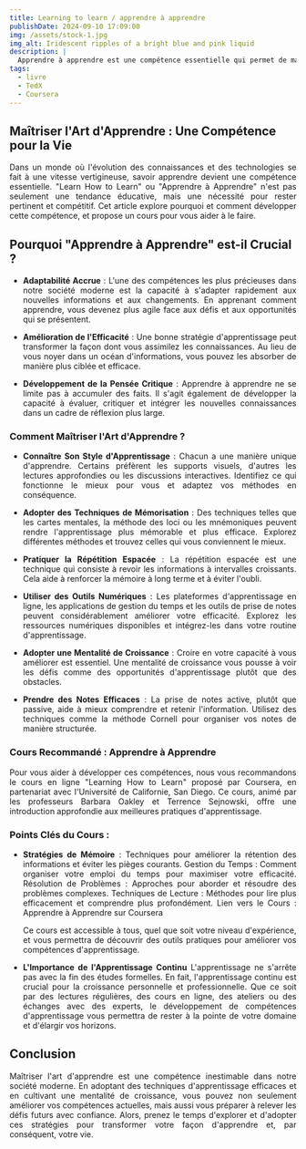 ```yaml
---
title: Learning to learn / apprendre à apprendre
publishDate: 2024-09-10 17:09:00
img: /assets/stock-1.jpg
img_alt: Iridescent ripples of a bright blue and pink liquid
description: |
  Apprendre à apprendre est une compétence essentielle qui permet de maîtriser des méthodes d'apprentissage efficaces, d'améliorer la rétention des connaissances et de s'adapter rapidement aux nouvelles informations et défis.
tags:
  - livre
  - TedX
  - Coursera 
---
```


## Maîtriser l'Art d'Apprendre : Une Compétence pour la Vie

<div style="text-align: justify;">
Dans un monde où l'évolution des connaissances et des technologies se fait à une vitesse vertigineuse, savoir apprendre devient une compétence essentielle. "Learn How to Learn" ou "Apprendre à Apprendre" n'est pas seulement une tendance éducative, mais une nécessité pour rester pertinent et compétitif. Cet article explore pourquoi et comment développer cette compétence, et propose un cours pour vous aider à le faire.
</div>

## Pourquoi "Apprendre à Apprendre" est-il Crucial ?
<div style="text-align: justify;">

- **Adaptabilité Accrue** : L'une des compétences les plus précieuses dans notre société moderne est la capacité à s'adapter rapidement aux nouvelles informations et aux changements. En apprenant comment apprendre, vous devenez plus agile face aux défis et aux opportunités qui se présentent.

- **Amélioration de l'Efficacité** : Une bonne stratégie d'apprentissage peut transformer la façon dont vous assimilez les connaissances. Au lieu de vous noyer dans un océan d'informations, vous pouvez les absorber de manière plus ciblée et efficace.

- **Développement de la Pensée Critique** : Apprendre à apprendre ne se limite pas à accumuler des faits. Il s'agit également de développer la capacité à évaluer, critiquer et intégrer les nouvelles connaissances dans un cadre de réflexion plus large.

</div>

### Comment Maîtriser l'Art d'Apprendre ?

<div style="text-align: justify;">

- **Connaître Son Style d'Apprentissage** : Chacun a une manière unique d'apprendre. Certains préfèrent les supports visuels, d'autres les lectures approfondies ou les discussions interactives. Identifiez ce qui fonctionne le mieux pour vous et adaptez vos méthodes en conséquence.

- **Adopter des Techniques de Mémorisation** :  Des techniques telles que les cartes mentales, la méthode des loci ou les mnémoniques peuvent rendre l'apprentissage plus mémorable et plus efficace. Explorez différentes méthodes et trouvez celles qui vous conviennent le mieux.

- **Pratiquer la Répétition Espacée** : La répétition espacée est une technique qui consiste à revoir les informations à intervalles croissants. Cela aide à renforcer la mémoire à long terme et à éviter l'oubli.

- **Utiliser des Outils Numériques** : Les plateformes d'apprentissage en ligne, les applications de gestion du temps et les outils de prise de notes peuvent considérablement améliorer votre efficacité. Explorez les ressources numériques disponibles et intégrez-les dans votre routine d'apprentissage.

- **Adopter une Mentalité de Croissance** : Croire en votre capacité à vous améliorer est essentiel. Une mentalité de croissance vous pousse à voir les défis comme des opportunités d'apprentissage plutôt que des obstacles.

- **Prendre des Notes Efficaces** : La prise de notes active, plutôt que passive, aide à mieux comprendre et retenir l'information. Utilisez des techniques comme la méthode Cornell pour organiser vos notes de manière structurée.

</div>

### Cours Recommandé : Apprendre à Apprendre

<div style="text-align: justify;">

Pour vous aider à développer ces compétences, nous vous recommandons le cours en ligne "Learning How to Learn" proposé par Coursera, en partenariat avec l'Université de Californie, San Diego. Ce cours, animé par les professeurs Barbara Oakley et Terrence Sejnowski, offre une introduction approfondie aux meilleures pratiques d'apprentissage.

</div> 

### Points Clés du Cours :

<div style="text-align: justify;">

- **Stratégies de Mémoire** : Techniques pour améliorer la rétention des informations et éviter les pièges courants.
Gestion du Temps : Comment organiser votre emploi du temps pour maximiser votre efficacité.
Résolution de Problèmes : Approches pour aborder et résoudre des problèmes complexes.
Techniques de Lecture : Méthodes pour lire plus efficacement et comprendre plus profondément.
Lien vers le Cours : Apprendre à Apprendre sur Coursera

  Ce cours est accessible à tous, quel que soit votre niveau d'expérience, et vous permettra de découvrir des outils pratiques pour améliorer vos compétences d'apprentissage.

- **L'Importance de l'Apprentissage Continu**
L'apprentissage ne s'arrête pas avec la fin des études formelles. En fait, l'apprentissage continu est crucial pour la croissance personnelle et professionnelle. Que ce soit par des lectures régulières, des cours en ligne, des ateliers ou des échanges avec des experts, le développement de compétences d'apprentissage vous permettra de rester à la pointe de votre domaine et d'élargir vos horizons.

</div> 

## Conclusion

<div style="text-align: justify;">
Maîtriser l'art d'apprendre est une compétence inestimable dans notre société moderne. En adoptant des techniques d'apprentissage efficaces et en cultivant une mentalité de croissance, vous pouvez non seulement améliorer vos compétences actuelles, mais aussi vous préparer à relever les défis futurs avec confiance. Alors, prenez le temps d'explorer et d'adopter ces stratégies pour transformer votre façon d'apprendre et, par conséquent, votre vie.

</div> 









